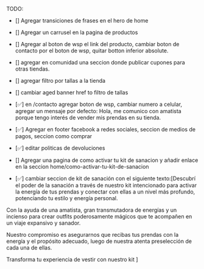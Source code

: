 TODO:
- [] Agregar transiciones de frases en el hero de home
- [] Agregar un carrusel en la pagina de productos
- [] Agregar al boton de wsp el link del producto, cambiar boton de contacto por el boton de wsp, quitar botton inferior absolute.
- [] agregar en comunidad una seccion donde publicar cupones para otras tiendas.
- [] agregar filtro por tallas a la tienda
- [] cambiar aged banner href to filtro de tallas
- [✅] en /contacto agregar boton de wsp, cambiar numero a celular, agregar un mensaje por defecto: Hola, me comunico con amatista porque tengo interés de vender mis prendas en su tienda.
- [✅] Agregar en footer facebook a redes sociales, seccion de medios de pagos, seccion como comprar

- [✅] editar politicas de devoluciones
  
- [] Agregar una pagina de como activar tu kit de sanacion y añadir enlace en la seccion home/como-activar-tu-kit-de-sanacion

- [✅] cambiar seccion de kit de sanación con el siguiente texto:[Descubrí el poder de la sanación a través de nuestro kit intencionado para activar la energía de tus prendas y conectar con ellas a un nivel más profundo, potenciando tu estilo y energía personal.

Con la ayuda de una amatista, gran transmutadora de energías y un incienso para crear outfits poderosamente mágicos que te acompañen en un viaje expansivo y sanador.

Nuestro compromiso es asegurarnos que recibas tus prendas con la energía y el propósito
adecuado, luego de nuestra atenta preselección de cada una de ellas.

Transforma tu experiencia de vestir con nuestro kit
]